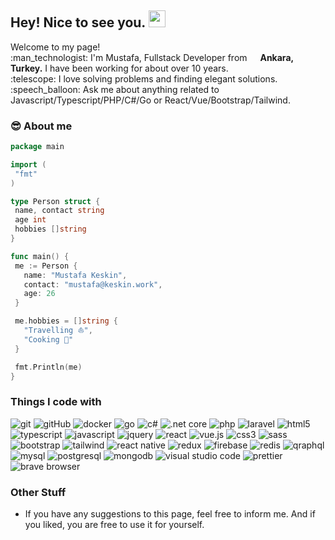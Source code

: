 ## Hey! Nice to see you. <img src="https://media.giphy.com/media/hvRJCLFzcasrR4ia7z/giphy.gif" width="27px" height="27px" />

<p>
Welcome to my page!<br>
:man_technologist: I'm Mustafa, Fullstack Developer from <img src="https://cdn-icons-png.flaticon.com/16/330/330467.png" width="13"/> <b>Ankara, Turkey.</b> I have been working for about over 10 years.<br>
:telescope: I love solving problems and finding elegant solutions.<br>
:speech_balloon: Ask me about anything related to Javascript/Typescript/PHP/C#/Go or React/Vue/Bootstrap/Tailwind.</p>


### :sunglasses: About me
 ```go
package main
 
import (
  "fmt"
)

type Person struct {
  name, contact string
  age int
  hobbies []string
}

func main() {
  me := Person {
    name: "Mustafa Keskin",
    contact: "mustafa@keskin.work",
    age: 26
  }

  me.hobbies = []string {
    "Travelling ⛵",
    "Cooking 🥘"
  }

  fmt.Println(me)
}
 ```


### Things I code with

<p>
  <img alt="git" src="https://img.shields.io/badge/Git%20-%23F05033.svg?&style=flat&logo=git&logoColor=white" />
  <img alt="gitHub" src="https://img.shields.io/badge/GitHub%20-%23121011.svg?&style=flat&logo=github&logoColor=white" />
  <img alt="docker" src="https://img.shields.io/badge/Docker%20-%230db7ed.svg?&style=flat&logo=docker&logoColor=white" />
  <!--Backend Languages and Frameworks-->
  <img alt="go" src="https://img.shields.io/badge/Go-%2300ADD8.svg?&style=flat&logo=go&logoColor=white" />
  <img alt="c#" src="https://img.shields.io/badge/C%23%20-%23239120.svg?&style=flat&logo=c-sharp&logoColor=white" />
  <img alt=".net core" src="https://img.shields.io/badge/.NET_Core-5C2D91?style=flat&logo=.net&logoColor=white" />
  <img alt="php" src="https://img.shields.io/badge/PHP-%23777BB4.svg?&style=flat&logo=php&logoColor=white" />
  <img alt="laravel" src="https://img.shields.io/badge/Laravel%20-%23FF2D20.svg?&style=flat&logo=laravel&logoColor=white" />
  <!--Frontend Tools and Frameworks-->
  <img alt="html5" src="https://img.shields.io/badge/HTML5%20-%23E34F26.svg?&style=flat&logo=html5&logoColor=white" />
  <img alt="typescript" src="https://img.shields.io/badge/TypeScript%20-%23007ACC.svg?&style=flat&logo=typescript&logoColor=white" />
  <img alt="javascript" src="https://img.shields.io/badge/JavaScript-F7DF1E?&style=flat&logo=JavaScript&logoColor=black" />
  <img alt="jquery" src="https://img.shields.io/badge/jQuery%20-%230769AD.svg?&style=flat&logo=jquery&logoColor=white" />
  <img alt="react" src="https://img.shields.io/badge/React%20-%2320232a.svg?&style=flat&logo=react&logoColor=%2361DAFB" />
  <img alt="vue.js" src="https://img.shields.io/badge/Vuejs%20-%2335495e.svg?&style=flat&logo=vue.js&logoColor=%234FC08D" />
  <img alt="css3" src="https://img.shields.io/badge/CSS3%20-%231572B6.svg?&style=flat&logo=css3&logoColor=white" />
  <img alt="sass" src="https://img.shields.io/badge/SASS%20-hotpink.svg?&style=flat&logo=SASS&logoColor=white" />
  <img alt="bootstrap" src="https://img.shields.io/badge/Bootstrap%20-%23563D7C.svg?&style=flat&logo=bootstrap&logoColor=white" />
  <img alt="tailwind" src="https://img.shields.io/badge/Tailwind_CSS-38B2AC?style=flat&logo=tailwind-css&logoColor=white" />
  <img alt="react native" src="https://img.shields.io/badge/React_Native%20-%2320232a.svg?&style=flat&logo=react&logoColor=%2361DAFB" />
  <img alt="redux" src="https://img.shields.io/badge/Redux%20-%23593d88.svg?&style=flat&logo=redux&logoColor=white" />
  <!--Database-->
  <img alt="firebase" src="https://img.shields.io/badge/Firebase-ffca28?style=flat&logo=firebase&logoColor=white" />
  <img alt="redis" src="https://img.shields.io/badge/Redis-CC0000.svg?&style=flat&logo=redis&logoColor=white" />
  <img alt="qraphql" src="https://img.shields.io/badge/GraphQL-E10098?style=flat&logo=graphql&logoColor=white" />
  <img alt="mysql" src="https://img.shields.io/badge/MySQL%20-%231572B6.svg?&style=flat&logo=mysql&logoColor=white" />
  <img alt="postgresql" src="https://img.shields.io/badge/PostgreSQL%20-%231572D9.svg?&style=flat&logo=postgresql&logoColor=white" />
  <img alt="mongodb" src="https://img.shields.io/badge/MongoDB-%234ea94b.svg?&style=flat&logo=mongodb&logoColor=white" />
  <!--Others-->
  <img alt="visual studio code" src="https://img.shields.io/badge/VS_Code-0078D4?style=flat&logo=visual%20studio%20code&logoColor=white" />
  <img alt="prettier" src="https://img.shields.io/badge/Prettier-f8bc45?style=flat&logo=prettier&logoColor=black" />
  <img alt="brave browser" src="https://img.shields.io/badge/Brave_Browser-fb542b?style=flat&logo=brave&logoColor=white" />
</p>

### Other Stuff

- If you have any suggestions to this page, feel free to inform me. And if you liked, you are free to use it for yourself.
